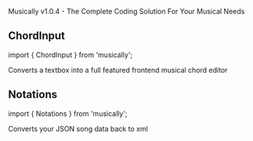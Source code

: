 Musically v1.0.4 - The Complete Coding Solution For Your Musical Needs

## ChordInput

  import { ChordInput } from 'musically';

  Converts a textbox into a full featured frontend musical chord editor 
  
## Notations

  import { Notations } from 'musically';

  Converts your JSON song data back to xml    

